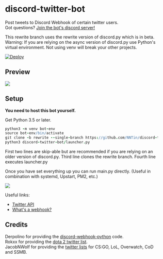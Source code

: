 # discord-twitter-bot
Post tweets to Discord Webhook of certain twitter users.  
Got questions? [Join the bot's discord server!](https://discord.gg/Dkg79tc)

This rewrite branch uses the rewrite version of discord.py which is in beta.
Warning: If you are relying on the async version of discord.py use Python's virtual environment. 
Not using venv will break your other projects.

[![Deploy](https://www.herokucdn.com/deploy/button.png)](https://heroku.com/deploy)

## Preview

[![](img/gif.gif)](https://discord.gg/Dkg79tc)

## Setup

**You need to host this bot yourself.**

Get Python 3.5 or later.

```coffeescript
python3 -m venv bot-env
source bot-env/bin/activate
git clone -b rewrite --single-branch https://github.com/NNTin/discord-twitter-bot.git
python3 discord-twitter-bot/launcher.py
```

First two lines are skip-able but are recommended if you are relying on an older version of discord.py.
Third line clones the rewrite branch. Fourth line executes launcher.py

Once you have set everything up you can run main.py directly. (Useful in combination with systemd, Upstart, PM2, etc.)


![](https://i.imgur.com/TdJahu9.png)

Useful links:
* [Twitter API](https://apps.twitter.com/)
* [What's a webhook?](https://support.discordapp.com/hc/en-us/articles/228383668-Intro-to-Webhooks)

## Credits
Derpolino for providing the [discord-webhook-python](https://github.com/Derpolino/discord-webhooks-python) code.  
Rokxx for providing the [dota 2 twitter list](https://twitter.com/rokxx/lists/dota-2/members).  
JacobNWolf for providing the [twitter lists](https://twitter.com/JacobNWolf/lists/) for CS:GO, LoL, Overwatch, CoD and SSMB.